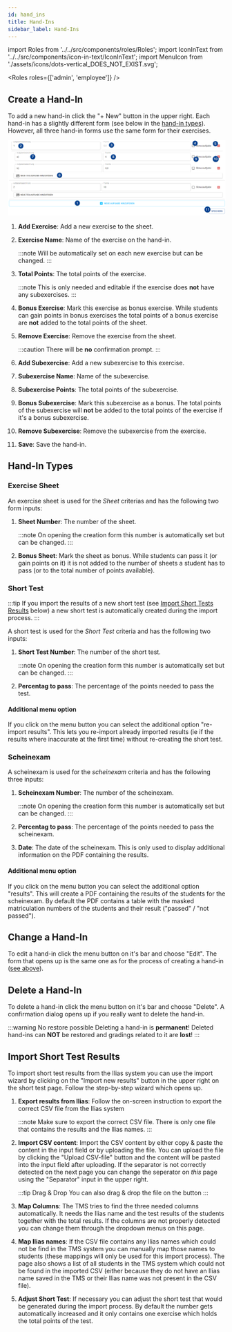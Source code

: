 ```yaml
---
id: hand_ins
title: Hand-Ins
sidebar_label: Hand-Ins
---
```


import Roles from '../../src/components/roles/Roles';
import IconInText from '../../src/components/icon-in-text/IconInText';
import MenuIcon from './assets/icons/dots-vertical_DOES_NOT_EXIST.svg';

<Roles roles={['admin', 'employee']} />

## Create a Hand-In

To add a new hand-in click the "+ New" button in the upper right. Each hand-in has a slightly different form (see below in the [hand-in types](#hand-in-types)). However, all three hand-in forms use the same form for their exercises.

![Exercise Form](./assets/exercise_form.png)

1. **Add Exercise**: Add a new exercise to the sheet.

1. **Exercise Name**: Name of the exercise on the hand-in.

   :::note
   Will be automatically set on each new exercise but can be changed.
   :::

1. **Total Points**: The total points of the exercise.

   :::note
   This is only needed and editable if the exercise does **not** have any subexercises.
   :::

1. **Bonus Exercise**: Mark this exercise as bonus exercise. While students can gain points in bonus exercises the total points of a bonus exercise are **not** added to the total points of the sheet.

1. **Remove Exercise**: Remove the exercise from the sheet.

   :::caution
   There will be **no** confirmation prompt.
   :::

1. **Add Subexercise**: Add a new subexercise to this exercise.

1. **Subexercise Name**: Name of the subexercise.

1. **Subexercise Points**: The total points of the subexercise.

1. **Bonus Subexercise**: Mark this subexercise as a bonus. The total points of the subexercise will **not** be added to the total points of the exercise if it's a bonus subexercise.

1. **Remove Subexercise**: Remove the subexercise from the exercise.

1. **Save**: Save the hand-in.

## Hand-In Types

### Exercise Sheet

An exercise sheet is used for the _Sheet_ criterias and has the following two form inputs:

1. **Sheet Number**: The number of the sheet.

   :::note
   On opening the creation form this number is automatically set but can be changed.
   :::

1. **Bonus Sheet**: Mark the sheet as bonus. While students can pass it (or gain points on it) it is not added to the number of sheets a student has to pass (or to the total number of points available).

### Short Test

:::tip
If you import the results of a new short test (see [Import Short Tests Results](#import-short-test-results) below) a new short test is automatically created during the import process.
:::

A short test is used for the _Short Test_ criteria and has the following two inputs:

1. **Short Test Number**: The number of the short test.

   :::note
   On opening the creation form this number is automatically set but can be changed.
   :::

1. **Percentag to pass**: The percentage of the points needed to pass the test.

#### Additional menu option

If you click on the menu button <IconInText icon={MenuIcon} /> you can select the additional option "re-import results". This lets you re-import already imported results (ie if the results where inaccurate at the first time) without re-creating the short test.

### Scheinexam

A scheinexam is used for the _scheinexam_ criteria and has the following three inputs:

1. **Scheinexam Number**: The number of the scheinexam.

   :::note
   On opening the creation form this number is automatically set but can be changed.
   :::

1. **Percentag to pass**: The percentage of the points needed to pass the scheinexam.

1. **Date**: The date of the scheinexam. This is only used to display additional information on the PDF containing the results.

#### Additional menu option

If you click on the menu button <IconInText icon={MenuIcon} /> you can select the additional option "results". This will create a PDF containing the results of the students for the scheinexam. By default the PDF contains a table with the masked matriculation numbers of the students and their result ("passed" / "not passed").

## Change a Hand-In

To edit a hand-in click the menu button <IconInText icon={MenuIcon} /> on it's bar and choose "Edit". The form that opens up is the same one as for the process of creating a hand-in ([see above](#create-a-hand-in)).

## Delete a Hand-In

To delete a hand-in click the menu button <IconInText icon={MenuIcon} /> on it's bar and choose "Delete". A confirmation dialog opens up if you really want to delete the hand-in.

:::warning No restore possible
Deleting a hand-in is **permanent**! Deleted hand-ins can **NOT** be restored and gradings related to it are **lost**!
:::

## Import Short Test Results

To import short test results from the Ilias system you can use the import wizard by clicking on the "Import new results" button in the upper right on the short test page. Follow the step-by-step wizard which opens up.

1. **Export results from Ilias**: Follow the on-screen instruction to export the correct CSV file from the Ilias system

   :::note
   Make sure to export the correct CSV file. There is only one file that contains the results and the Ilias names.
   :::

1. **Import CSV content**: Import the CSV content by either copy & paste the content in the input field or by uploading the file. You can upload the file by clicking the "Upload CSV-file" button and the content will be pasted into the input field after uploading. If the separator is not correctly detected on the next page you can change the seperator on _this_ page using the "Separator" input in the upper right.

   :::tip Drag & Drop
   You can also drag & drop the file on the button
   :::

1. **Map Columns**: The TMS tries to find the three needed columns automatically. It needs the Ilias name and the test results of the students together with the total results. If the columns are not properly detected you can change them through the dropdown menus on this page.

1. **Map Ilias names**: If the CSV file contains any Ilias names which could not be find in the TMS system you can manually map those names to students (these mappings will only be used for this import process). The page also shows a list of all students in the TMS system which could not be found in the imported CSV (either because they do not have an Ilias name saved in the TMS or their Ilias name was not present in the CSV file).

1. **Adjust Short Test**: If necessary you can adjust the short test that would be generated during the import process. By default the number gets automatically increased and it only contains one exercise which holds the total points of the test.
